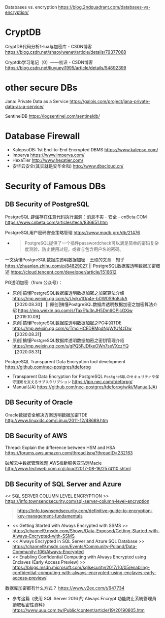 
Databases vs. encryption https://blog.2ndquadrant.com/databases-vs-encryption/

# CryptDB

CryptDB代码分析1-lua与加密库 - CSDN博客
https://blog.csdn.net/shaoyiwenet/article/details/79377068

Cryptdb学习笔记（0）——初识 - CSDN博客
https://blog.csdn.net/liuyueyi1995/article/details/54892399

# other secure DBs

Jana: Private Data as a Service https://galois.com/project/jana-private-data-as-a-service/

SentinelDB https://logsentinel.com/sentineldb/

# Database Firewall

- KalepsoDB: 1st End-to-End Encrypted DBMS https://www.kalepso.com/
- Imperva https://www.imperva.com/
- HexaTier http://www.hexatier.com/
- 安华云安全(其实就是安华金和) http://www.dbscloud.cn/

# Security of Famous DBs

## DB Security of PostgreSQL

PostgreSQL 辟谣存在任意代码执行漏洞：消息不实 - 安全 - cnBeta.COM https://www.cnbeta.com/articles/tech/836651.htm

PostgreSQL用户密码安全策略管理 https://www.modb.pro/db/21476
- > PostgreSQL提供了一个插件passwordcheck可以满足简单的密码复杂度测验，防止使用过短，或者与包含用户名的密码。

一文读懂PostgreSQL数据库透明数据加密 - 王硕的文章 - 知乎 https://zhuanlan.zhihu.com/p/84829027 || PostgreSQL数据库透明数据加密概述 https://cloud.tencent.com/developer/article/1516612

PG透明加密（from 公众号）：
- 原创|搞懂PostgreSQL数据库透明数据加密之加密算法介绍 https://mp.weixin.qq.com/s/Uyjkx1Op4e-bDW0S9q8ckA 【2020.08.30】 || 原创|搞懂PostgreSQL数据库透明数据加密之加密算法介绍 https://mp.weixin.qq.com/s/TaxE1u3nJH5Dm6OPjcOXiw 【2019.10.09】
- 原创|搞懂PostgreSQL数据库透明数据加密之PG中的TDE https://mp.weixin.qq.com/s/TmciHCEDRMpdNgWfUf4zDw 【2020.08.31】
- 原创|搞懂PostgreSQL数据库透明数据加密之密钥管理介绍 https://mp.weixin.qq.com/s/gPQ5FJDfkeOWn7seVXczYQ 【2020.08.31】

PostgreSQL Transparent Data Encryption tool development https://github.com/nec-postgres/tdeforpg
- Transparent Data Encryption for PostgreSQL `PostgreSQLのセキュリティや保守運用を支えるサブスクリプション` https://jpn.nec.com/tdeforpg/
- Manual(JA) https://github.com/nec-postgres/tdeforpg/wiki/Manual(JA)

## DB Security of Oracle

Oracle数据安全解决方案透明数据加密TDE
http://www.linuxidc.com/Linux/2011-12/48689.htm


## DB Security of AWS 

Thread: Explain the difference between HSM and HSA
https://forums.aws.amazon.com/thread.jspa?threadID=232163

破解云中数据管理难题 AWS推新服务亚马逊Macie http://www.techweb.com.cn/cloud/2017-08-16/2574110.shtml 

## DB Security of SQL Server and Azure 

<< SQL SERVER COLUMN LEVEL ENCRYPTION >>
https://info.townsendsecurity.com/sql-server-column-level-encryption
>https://info.townsendsecurity.com/definitive-guide-to-encryption-key-management-fundamentals  

- << Getting Started with Always Encrypted with SSMS >>
https://channel9.msdn.com/Shows/Data-Exposed/Getting-Started-with-Always-Encrypted-with-SSMS
- << Always Encrypted in SQL Server and Azure SQL Database >>
https://channel9.msdn.com/Events/Community-Poland/Data-Community-106/Always-Encrypted
- << Enabling Confidential Computing with Always Encrypted using Enclaves (Early Access Preview) >>
https://blogs.msdn.microsoft.com/sqlsecurity/2017/10/05/enabling-confidential-computing-with-always-encrypted-using-enclaves-early-access-preview/

数据库加密都有什么方式？ https://www.v2ex.com/t/647734
- 参考这篇《使用 SQL Server 2016 的 Always Encrypt 功能防止系統管理員讀取私密性資料》  https://www.uuu.com.tw/Public/content/article/19/20190805.htm
